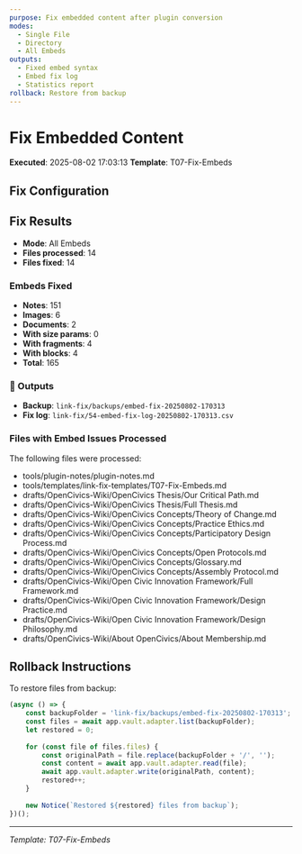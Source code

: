 ```yaml
---
purpose: Fix embedded content after plugin conversion
modes:
  - Single File
  - Directory  
  - All Embeds
outputs:
  - Fixed embed syntax
  - Embed fix log
  - Statistics report
rollback: Restore from backup
---
```


# Fix Embedded Content

**Executed**: 2025-08-02 17:03:13
**Template**: T07-Fix-Embeds

## Fix Configuration

## Fix Results

- **Mode**: All Embeds
- **Files processed**: 14
- **Files fixed**: 14

### Embeds Fixed
- **Notes**: 151
- **Images**: 6
- **Documents**: 2
- **With size params**: 0
- **With fragments**: 4
- **With blocks**: 4
- **Total**: 165

### 📁 Outputs

- **Backup**: `link-fix/backups/embed-fix-20250802-170313`
- **Fix log**: `link-fix/54-embed-fix-log-20250802-170313.csv`

### Files with Embed Issues Processed

The following files were processed:
- tools/plugin-notes/plugin-notes.md
- tools/templates/link-fix-templates/T07-Fix-Embeds.md
- drafts/OpenCivics-Wiki/OpenCivics Thesis/Our Critical Path.md
- drafts/OpenCivics-Wiki/OpenCivics Thesis/Full Thesis.md
- drafts/OpenCivics-Wiki/OpenCivics Concepts/Theory of Change.md
- drafts/OpenCivics-Wiki/OpenCivics Concepts/Practice Ethics.md
- drafts/OpenCivics-Wiki/OpenCivics Concepts/Participatory Design Process.md
- drafts/OpenCivics-Wiki/OpenCivics Concepts/Open Protocols.md
- drafts/OpenCivics-Wiki/OpenCivics Concepts/Glossary.md
- drafts/OpenCivics-Wiki/OpenCivics Concepts/Assembly Protocol.md
- drafts/OpenCivics-Wiki/Open Civic Innovation Framework/Full Framework.md
- drafts/OpenCivics-Wiki/Open Civic Innovation Framework/Design Practice.md
- drafts/OpenCivics-Wiki/Open Civic Innovation Framework/Design Philosophy.md
- drafts/OpenCivics-Wiki/About OpenCivics/About Membership.md


## Rollback Instructions

To restore files from backup:

```javascript
(async () => {
    const backupFolder = 'link-fix/backups/embed-fix-20250802-170313';
    const files = await app.vault.adapter.list(backupFolder);
    let restored = 0;
    
    for (const file of files.files) {
        const originalPath = file.replace(backupFolder + '/', '');
        const content = await app.vault.adapter.read(file);
        await app.vault.adapter.write(originalPath, content);
        restored++;
    }
    
    new Notice(`Restored ${restored} files from backup`);
})();
```

---

*Template: T07-Fix-Embeds*
